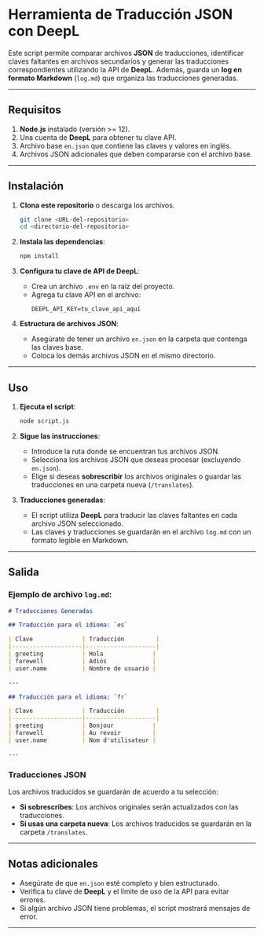 
# Herramienta de Traducción JSON con DeepL

Este script permite comparar archivos **JSON** de traducciones, identificar claves faltantes en archivos secundarios y generar las traducciones correspondientes utilizando la API de **DeepL**. Además, guarda un **log en formato Markdown** (`log.md`) que organiza las traducciones generadas.

---

## Requisitos

1. **Node.js** instalado (versión >= 12).
2. Una cuenta de **DeepL** para obtener tu clave API.
3. Archivo base `en.json` que contiene las claves y valores en inglés.
4. Archivos JSON adicionales que deben compararse con el archivo base.

---

## Instalación

1. **Clona este repositorio** o descarga los archivos.
   ```bash
   git clone <URL-del-repositorio>
   cd <directorio-del-repositorio>
   ```

2. **Instala las dependencias**:
   ```bash
   npm install
   ```

3. **Configura tu clave de API de DeepL**:
   - Crea un archivo `.env` en la raíz del proyecto.
   - Agrega tu clave API en el archivo:
     ```plaintext
     DEEPL_API_KEY=tu_clave_api_aquí
     ```

4. **Estructura de archivos JSON**:
   - Asegúrate de tener un archivo `en.json` en la carpeta que contenga las claves base.
   - Coloca los demás archivos JSON en el mismo directorio.

---

## Uso

1. **Ejecuta el script**:
   ```bash
   node script.js
   ```

2. **Sigue las instrucciones**:
   - Introduce la ruta donde se encuentran tus archivos JSON.
   - Selecciona los archivos JSON que deseas procesar (excluyendo `en.json`).
   - Elige si deseas **sobrescribir** los archivos originales o guardar las traducciones en una carpeta nueva (`/translates`).

3. **Traducciones generadas**:
   - El script utiliza **DeepL** para traducir las claves faltantes en cada archivo JSON seleccionado.
   - Las claves y traducciones se guardarán en el archivo `log.md` con un formato legible en Markdown.

---

## Salida

### Ejemplo de archivo `log.md`:

```markdown
# Traducciones Generadas

## Traducción para el idioma: `es`

| Clave              | Traducción         |
|--------------------|--------------------|
| greeting           | Hola              |
| farewell           | Adiós             |
| user.name          | Nombre de usuario |

---

## Traducción para el idioma: `fr`

| Clave              | Traducción         |
|--------------------|--------------------|
| greeting           | Bonjour           |
| farewell           | Au revoir         |
| user.name          | Nom d'utilisateur |

---
```

### Traducciones JSON

Los archivos traducidos se guardarán de acuerdo a tu selección:
- **Si sobrescribes**: Los archivos originales serán actualizados con las traducciones.
- **Si usas una carpeta nueva**: Los archivos traducidos se guardarán en la carpeta `/translates`.

---

## Notas adicionales

- Asegúrate de que `en.json` esté completo y bien estructurado.
- Verifica tu clave de **DeepL** y el límite de uso de la API para evitar errores.
- Si algún archivo JSON tiene problemas, el script mostrará mensajes de error.

---
